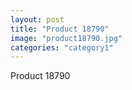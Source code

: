 ```yaml
---
layout: post
title: "Product 18790"
image: "product18790.jpg"
categories: "category1"
---
```

Product 18790
